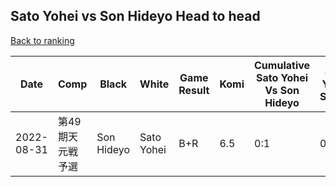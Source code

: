 ## Sato Yohei vs Son Hideyo Head to head

[Back to ranking](../../index.md)




| **Date** | **Comp** | **Black** | **White** | **Game Result** | **Komi** | **Cumulative Sato Yohei Vs Son Hideyo** | **Sato Yohei Streak** | **Son Hideyo Streak** | 
| --- | --- | --- | --- | --- | --- | --- | --- | --- |
| 2022-08-31 | 第49期天元戦予選 | Son Hideyo | Sato Yohei | B+R | 6.5 | 0:1 | 0 | 1 |




